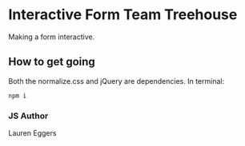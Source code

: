 # Interactive Form Team Treehouse

Making a form interactive.

## How to get going
Both the normalize.css and jQuery are dependencies.
In terminal:
```
npm i
```


### JS Author
Lauren Eggers
